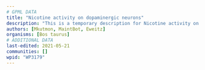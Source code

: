 ```yaml
---
# GPML DATA
title: "Nicotine activity on dopaminergic neurons"
description: "This is a temporary description for Nicotine activity on dopaminergic neurons"
authors: [Mkutmon, MaintBot, Eweitz]
organisms: [Bos taurus]
# ADDITIONAL DATA
last-edited: 2021-05-21
communities: []
wpid: "WP3179"
---
```

